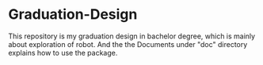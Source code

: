 # Graduation-Design

This repository is my graduation design in bachelor degree, which is mainly about exploration of robot. And the the Documents under "doc" directory explains how to use the package.
